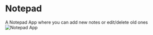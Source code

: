 # Notepad
A Notepad App where you can add new notes or edit/delete old ones
![Notepad App](url "Title")